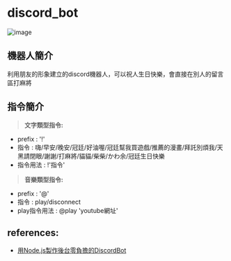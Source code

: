 # discord_bot
![image](https://user-images.githubusercontent.com/80030514/126390552-a05be991-cb81-420a-af05-c9d3420d9df0.png)

## 機器人簡介

利用朋友的形象建立的discord機器人，可以祝人生日快樂，會直接在別人的留言區打麻將


## 指令簡介

>**文字類型指令:**

* prefix : '!'
* 指令 : 嗨/早安/晚安/冠廷/好油喔/冠廷幫我買遊戲/推薦的漫畫/拜託別煩我/天黑請閉眼/謝謝/打麻將/貓貓/柴柴/かわ余/冠廷生日快樂
* 指令用法 : !'指令'

>**音樂類型指令:**
* prefix : '@'
* 指令 : play/disconnect
* play指令用法 : @play 'youtube網址'

## references: 
* [用Node.js製作後台零負擔的DiscordBot](https://ithelp.ithome.com.tw/users/20126642/ironman/2992)
